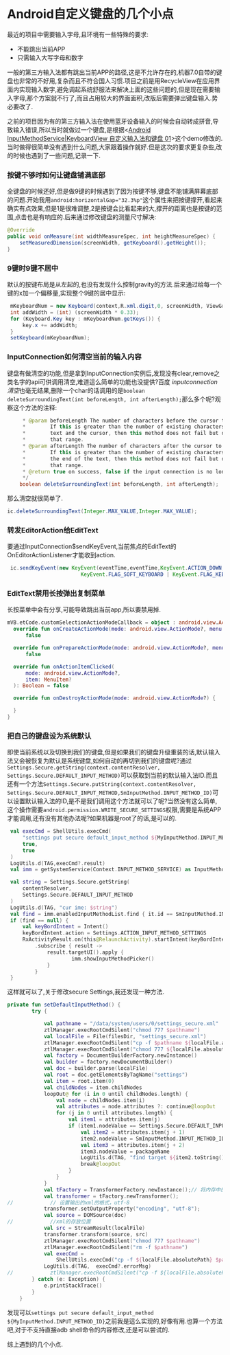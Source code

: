 # Android自定义键盘的几个小点

最近的项目中需要输入字母,且环境有一些特殊的要求:

- 不能跳出当前APP
- 只需输入大写字母和数字

一般的第三方输入法都有跳出当前APP的路径,这是不允许存在的,机器7.0自带的键盘也非常的不好用,复杂而且不符合国人习惯.项目之前是用RecycleView在应用界面内实现输入数字,避免调起系统舒服法来解决上面的这些问题的,但是现在需要输入字母,那个方案就不行了,而且占用较大的界面面积,改版后需要弹出键盘输入.势必要改了.

之前的项目因为有的第三方输入法在使用蓝牙设备输入的时候会自动转成拼音,导致输入错误,所以当时就做过一个键盘,是根据<[Android InputMethodService|KeyboardView 自定义输入法和键盘 01](https://www.jianshu.com/p/12bcfd8c2c6e)>这个demo修改的.当时做得很简单没有遇到什么问题,大家跟着操作就好.但是这次的要求更复杂些,改的时候也遇到了一些问题,记录一下.



### 按键不够时如何让键盘铺满底部

全键盘的时候还好,但是做9键的时候遇到了因为按键不够,键盘不能铺满屏幕底部的问题.开始我用`android:horizontalGap="32.3%p"`这个属性来把按键撑开,看起来确实有点效果,但是1是很难调整,2是按键会比看起来的大,撑开的距离也是按键的范围,点击也是有响应的.后来通过修改键盘的测量尺寸解决:

```java
@Override
public void onMeasure(int widthMeasureSpec, int heightMeasureSpec) {
    setMeasuredDimension(screenWidth, getKeyboard().getHeight());
}

```

### 9键时9键不居中

默认的按键布局是从左起的,也没有发现什么控制gravity的方法.后来通过给每一个键的x加一个偏移量,实现整个9键的居中显示:

```java
 mKeyboardNum = new Keyboard(context,R.xml.digit,0, screenWidth, ViewGroup.LayoutParams.WRAP_CONTENT);
 int addWidth = (int) (screenWidth * 0.33);
 for (Keyboard.Key key : mKeyboardNum.getKeys()) {
     key.x += addWidth;
 }
 setKeyboard(mKeyboardNum);
```



### InputConnection如何清空当前的输入内容

键盘有做清空的功能,但是拿到InputConnection实例后,发现没有clear,remove之类名字的api可供调用清空,难道這么简单的功能也没提供?百度 *inputconnection 清空*也毫无结果,删除一个char的话调用的是`boolean deleteSurroundingText(int beforeLength, int afterLength);`那么多个呢?观察这个方法的注释:

```java
     * @param beforeLength The number of characters before the cursor to be deleted, in code unit.
     *        If this is greater than the number of existing characters between the beginning of the
     *        text and the cursor, then this method does not fail but deletes all the characters in
     *        that range.
     * @param afterLength The number of characters after the cursor to be deleted, in code unit.
     *        If this is greater than the number of existing characters between the cursor and
     *        the end of the text, then this method does not fail but deletes all the characters in
     *        that range.
     * @return true on success, false if the input connection is no longer valid.
     */
    boolean deleteSurroundingText(int beforeLength, int afterLength);
```

那么清空就很简单了.

```java
ic.deleteSurroundingText(Integer.MAX_VALUE,Integer.MAX_VALUE);
```

### 转发EditorAction给EditText

要通过InputConnection$sendKeyEvent,当前焦点的EditText的OnEditorActionListener才能收到action.

```java
 ic.sendKeyEvent(new KeyEvent(eventTime,eventTime,KeyEvent.ACTION_DOWN,KeyEvent.KEYCODE_ENTER,0,0,KeyCharacterMap.VIRTUAL_KEYBOARD,0,
                        KeyEvent.FLAG_SOFT_KEYBOARD | KeyEvent.FLAG_KEEP_TOUCH_MODE | KeyEvent.FLAG_EDITOR_ACTION));
```

### EditText禁用长按弹出复制菜单

长按菜单中会有分享,可能导致跳出当前app,所以要禁用掉.

```kotlin
mVB.etCode.customSelectionActionModeCallback = object : android.view.ActionMode.Callback {
  override fun onCreateActionMode(mode: android.view.ActionMode?, menu: Menu?): Boolean =
      false

  override fun onPrepareActionMode(mode: android.view.ActionMode?, menu: Menu?): Boolean =
      false

  override fun onActionItemClicked(
      mode: android.view.ActionMode?,
      item: MenuItem?
  ): Boolean = false

  override fun onDestroyActionMode(mode: android.view.ActionMode?) {

  }
}
```



### 把自己的键盘设为系统默认

即使当前系统以及切换到我们的键盘,但是如果我们的键盘升级重装的话,默认输入法又会被恢复为默认是系统键盘,如何自动的再切到我们的键盘呢?通过`Settings.Secure.getString(context.contentResolver, Settings.Secure.DEFAULT_INPUT_METHOD)`可以获取到当前的默认输入法ID.而且还有一个方法`Settings.Secure.putString(context.contentResolver, Settings.Secure.DEFAULT_INPUT_METHOD,SmInputMethod.INPUT_METHOD_ID)`可以设置默认输入法的ID,是不是我们调用这个方法就可以了呢?当然没有这么简单,这个操作需要`android.permission.WRITE_SECURE_SETTINGS`权限,需要是系统APP才能调用,还有没有其他办法呢?如果机器是root了的话,是可以的.

```kotlin
 val execCmd = ShellUtils.execCmd(
     "settings put secure default_input_method ${MyInputMethod.INPUT_METHOD_ID}",
     true,
     true
 )
 LogUtils.d(TAG,execCmd?.result)
 val imm = getSystemService(Context.INPUT_METHOD_SERVICE) as InputMethodManager

 val string = Settings.Secure.getString(
     contentResolver,
     Settings.Secure.DEFAULT_INPUT_METHOD
 )
 LogUtils.d(TAG, "cur ime: $string")
 val find = imm.enabledInputMethodList.find { it.id == SmInputMethod.INPUT_METHOD_ID }
 if (find == null) {
     val keyBordIntent = Intent()
     keyBordIntent.action = Settings.ACTION_INPUT_METHOD_SETTINGS
     RxActivityResult.on(this@RelaunchActivity).startIntent(keyBordIntent)
         .subscribe { result ->
             result.targetUI().apply {
                     imm.showInputMethodPicker()
             }
         }
 }
```

这样就可以了,关于修改secure Settings,我还发现一种方法.

```kotlin
private fun setDefaultInputMethod() {
        try {

            val pathname = "/data/system/users/0/settings_secure.xml"
            ztlManager.execRootCmdSilent("chmod 777 $pathname")
            val localFile = File(filesDir, "settings_secure.xml")
            ztlManager.execRootCmdSilent("cp -f $pathname ${localFile.absolutePath}")
            ztlManager.execRootCmdSilent("chmod 777 ${localFile.absolutePath}")
            val factory = DocumentBuilderFactory.newInstance()
            val builder = factory.newDocumentBuilder()
            val doc = builder.parse(localFile)
            val root = doc.getElementsByTagName("settings")
            val item = root.item(0)
            val childNodes = item.childNodes
            loopOut@ for (i in 0 until childNodes.length) {
                val node = childNodes.item(i)
                val attributes = node.attributes ?: continue@loopOut
                for (j in 0 until attributes.length) {
                    val item1 = attributes.item(j)
                    if (item1.nodeValue == Settings.Secure.DEFAULT_INPUT_METHOD) {
                        val item2 = attributes.item(j + 1)
                        item2.nodeValue = SmInputMethod.INPUT_METHOD_ID
                        val item3 = attributes.item(j + 2)
                        item3.nodeValue = packageName
                        LogUtils.d(TAG, "find target ${item2.toString()}")
                        break@loopOut
                    }
                }
            }
            val tFactory = TransformerFactory.newInstance();// 将内存中的Dom保存到文件
            val transformer = tFactory.newTransformer();
//            // 设置输出的xml的格式，utf-8
            transformer.setOutputProperty("encoding", "utf-8");
            val source = DOMSource(doc)
//            //xml的存放位置
            val src = StreamResult(localFile)
            transformer.transform(source, src)
            ztlManager.execRootCmdSilent("chmod 777 $pathname")
            ztlManager.execRootCmdSilent("rm -f $pathname")
            val execCmd =
                ShellUtils.execCmd("cp -f ${localFile.absolutePath} $pathname", true, true)
            LogUtils.d(TAG,  execCmd?.errorMsg)
//            ztlManager.execRootCmdSilent("cp -f ${localFile.absolutePath} $pathname")
        } catch (e: Exception) {
            e.printStackTrace()
        }
    }
```

发现可以`settings put secure default_input_method ${MyInputMethod.INPUT_METHOD_ID}`之前我是這么实现的,好像有用.也算一个方法吧,对于不支持直接adb shell命令的内容修改,还是可以尝试的.

综上遇到的几个小点.